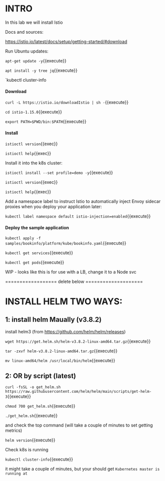 # INTRO

In this lab we will install Istio

Docs and sources:

https://istio.io/latest/docs/setup/getting-started/#download

Run Ubuntu updates:

`apt-get update -y`{{execute}}

`apt install -y tree jq`{{execute}}

`kubectl cluster-info

#### Download

`curl -L https://istio.io/downloadIstio | sh -`{{execute}}

`cd istio-1.15.0`{{execute}}

`export PATH=$PWD/bin:$PATH`{{execute}}

#### Install

`istioctl version`{{exec}}

`istioctl help`{{exec}}

Install it into the k8s cluster:

`istioctl install --set profile=demo -y`{{execute}}

`istioctl version`{{exec}}

`istioctl help`{{exec}}



Add a namespace label to instruct Istio to automatically inject Envoy sidecar proxies when you deploy your application later:

`kubectl label namespace default istio-injection=enabled`{{execute}}


#### Deploy the sample application

`kubectl apply -f samples/bookinfo/platform/kube/bookinfo.yaml`{{execute}}

`kubectl get services`{{execute}}

`kubectl get pods`{{execute}}


WIP - looks like this is for use with a LB, change it to a Node svc

================== delete below  ====================


# INSTALL HELM TWO WAYS:

## 1: install helm Maually (v3.8.2)


install helm3  (from https://github.com/helm/helm/releases)


`wget https://get.helm.sh/helm-v3.8.2-linux-amd64.tar.gz`{{execute}}   

`tar -zxvf helm-v3.8.2-linux-amd64.tar.gz`{{execute}}

`mv linux-amd64/helm /usr/local/bin/helm`{{execute}}


## 2: OR by script (latest)

`curl -fsSL -o get_helm.sh https://raw.githubusercontent.com/helm/helm/main/scripts/get-helm-3`{{execute}}

`chmod 700 get_helm.sh`{{execute}}

`./get_helm.sh`{{execute}}


and check the top command (will take a couple of minutes to set getting metrics)

`helm version`{{execute}}

Check k8s is running

`kubectl cluster-info`{{execute}}

it might take a couple of minutes, but your should get `Kubernetes master is running at`


